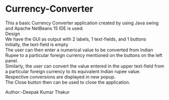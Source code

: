 # Currency-Converter
This a basic Currency Converter application created by using Java swing and Apache NetBeans 15 IDE is used.
<br>
Design
<br>
We have the GUI as output with 2 labels, 1 text-fields, and 1 buttons
<br>
Initially, the text-field is empty
<br>
The user can then enter a numerical value to be converted from Indian Rupee to a particular foreign currency mentioned on the buttons on the left panel.
<br>
Similarly, the user can convert the value entered in the upper text-field from a particular foreign currency to its equivalent Indian rupee value.
<br>
Respective conversions are displayed in new popup.
<br>
The Close button then can be used to close the application.
<br>

Author:-Deepak Kumar Thakur
